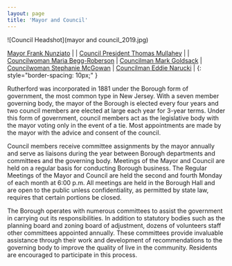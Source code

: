 ```yaml
---
layout: page
title: 'Mayor and Council'
---
```



![Council Headshot](mayor and council_2019.jpg)

[Mayor Frank Nunziato](frank-nunziato)                   |                                                     |
[Council President Thomas Mullahey](thomas-mullahey)     |                                                     |
[Councilwoman Maria Begg-Roberson](maria-begg-roberson)  | [Councilman Mark Goldsack](mark-goldsack)           |
[Councilwoman Stephanie McGowan](stephanie-mcgowan)      | [Councilman Eddie Narucki](eddie-narucki)           | 
{: style="border-spacing: 10px;" }

Rutherford was incorporated in 1881 under the Borough form of government, the most common type in New Jersey. With a seven member governing body, the mayor of the Borough is elected every four years and two council members are elected at large each year for 3-year terms. Under this form of government, council members act as the legislative body with the mayor voting only in the event of a tie. Most appointments are made by the mayor with the advice and consent of the council.

Council members receive committee assignments by the mayor annually and serve as liaisons during the year between Borough departments and committees and the governing body. Meetings of the Mayor and Council are held on a regular basis for conducting Borough business. The Regular Meetings of the Mayor and Council are held the second and fourth Monday of each month at 6:00 p.m.  All meetings are held in the Borough Hall and are open to the public unless confidentiality, as permitted by state law, requires that certain portions be closed.

The Borough operates with numerous committees to assist the government in carrying out its responsibilities. In addition to statutory bodies such as the planning board and zoning board of adjustment, dozens of volunteers staff other committees appointed annually. These committees provide invaluable assistance through their work and development of recommendations to the governing body to improve the quality of live in the community. Residents are encouraged to participate in this process.
